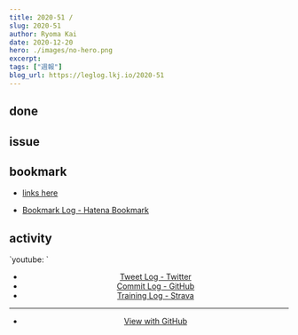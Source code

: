 ```yaml
---
title: 2020-51 / 
slug: 2020-51
author: Ryoma Kai
date: 2020-12-20
hero: ./images/no-hero.png
excerpt: 
tags: ["週報"]
blog_url: https://leglog.lkj.io/2020-51
---
```


<!--greeting here-->

## done

### 

## issue

### 

## bookmark

- [links here]()


- [Bookmark Log - Hatena Bookmark](https://b.hatena.ne.jp/Ryo_K/bookmark)

## activity

<Tweet tweetLink="" align="center" />
<Instagram instagramId="" />
`youtube: `

- [Tweet Log - Twitter](https://twitter.com/search?q=(from%3Alegnoh)%20until%3A2020-12-20%20since%3A2020-12-14%20-filter%3Areplies&src=typed_query)
- [Commit Log - GitHub](https://github.com/legnoh?tab=overview&from=2020-12-14&to=2020-12-20)
- [Training Log - Strava](https://www.strava.com/athletes/47349424/training/log)

----

- [View with GitHub](https://github.com/legnoh/leglog/blob/master/content/posts/202x/2020/51/index.md)
